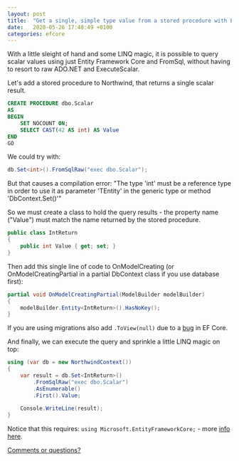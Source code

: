 ```yaml
---
layout: post
title:  "Get a single, simple type value from a stored procedure with Entity Framework Core and raw SQL"
date:   2020-05-26 17:48:49 +0100
categories: efcore
---
```

With a little sleight of hand and some LINQ magic, it is possible to query scalar values using just Entity Framework Core and FromSql, without having to resort to raw ADO.NET and ExecuteScalar.

Let's add a stored procedure to Northwind, that returns a single scalar result.

```sql
CREATE PROCEDURE dbo.Scalar 
AS
BEGIN
	SET NOCOUNT ON;
	SELECT CAST(42 AS int) AS Value
END
GO
```

We could try with:

```csharp
db.Set<int>().FromSqlRaw("exec dbo.Scalar");
```
But that causes a compilation error: "The type 'int' must be a reference type in order to use it as parameter 'TEntity' in the generic type or method 'DbContext.Set<TEntity>()'"

So we must create a class to hold the query results - the property name ("Value") must match the name returned by the stored procedure.

```csharp
public class IntReturn
{
    public int Value { get; set; }
}
```
Then add this single line of code to OnModelCreating (or OnModelCreatingPartial in a partial DbContext class if you use database first):

```csharp
partial void OnModelCreatingPartial(ModelBuilder modelBuilder)
{
    modelBuilder.Entity<IntReturn>().HasNoKey();
}
```
If you are using migrations also add `.ToView(null)` due to a [bug](https://github.com/dotnet/efcore/issues/19621) in EF Core.

And finally, we can execute the query and sprinkle a little LINQ magic on top:

```csharp
using (var db = new NorthwindContext())
{
    var result = db.Set<IntReturn>()
        .FromSqlRaw("exec dbo.Scalar")
        .AsEnumerable()
        .First().Value;
        
    Console.WriteLine(result);
}
```

Notice that this requires: `using Microsoft.EntityFrameworkCore;` - more [info here](https://docs.microsoft.com/en-us/dotnet/api/microsoft.entityframeworkcore.relationalqueryableextensions.fromsqlraw?view=efcore-3.1). 

[Comments or questions?](https://github.com/ErikEJ/erikej.github.io/issues/10)
